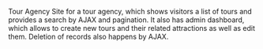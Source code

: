 Tour Agency
Site for a tour agency, which shows visitors a list of tours and provides a search by AJAX and pagination. It also has admin dashboard, which allows to create new tours and their related attractions as well as edit them. Deletion of records also happens by AJAX.

